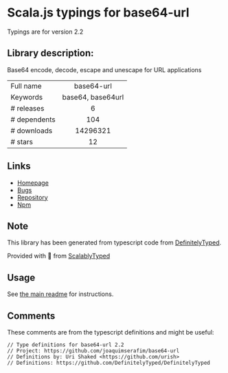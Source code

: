 
# Scala.js typings for base64-url

Typings are for version 2.2

## Library description:
Base64 encode, decode, escape and unescape for URL applications

|                    |                 |
| ------------------ | :-------------: |
| Full name          | base64-url |
| Keywords           | base64, base64url |
| # releases         | 6 |
| # dependents       | 104 |
| # downloads        | 14296321 |
| # stars            | 12 |

## Links
- [Homepage](https://github.com/joaquimserafim/base64-url)
- [Bugs](https://github.com/joaquimserafim/base64-url/issues)
- [Repository](https://github.com/joaquimserafim/base64-url)
- [Npm](https://www.npmjs.com/package/base64-url)
    


## Note
This library has been generated from typescript code from [DefinitelyTyped](https://definitelytyped.org).

Provided with :purple_heart: from [ScalablyTyped](https://github.com/oyvindberg/ScalablyTyped)

## Usage
See [the main readme](../../readme.md) for instructions.

## Comments

These comments are from the typescript definitions and might be useful:
```
// Type definitions for base64-url 2.2
// Project: https://github.com/joaquimserafim/base64-url
// Definitions by: Uri Shaked <https://github.com/urish>
// Definitions: https://github.com/DefinitelyTyped/DefinitelyTyped

```

